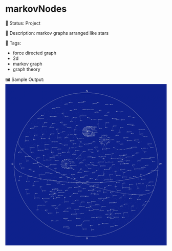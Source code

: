 # markovNodes

🧪 Status: Project

📎 Description: markov graphs arranged like stars 

🎨 Tags: 
- force directed graph
- 2d
- markov graph
- graph theory

🖼️ Sample Output:  
<img src="big_text.webp" alt="markovNodes Sample Output" width="800" />
